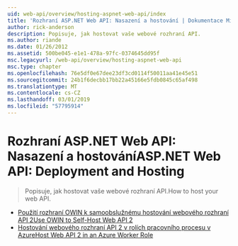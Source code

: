 ```yaml
---
uid: web-api/overview/hosting-aspnet-web-api/index
title: 'Rozhraní ASP.NET Web API: Nasazení a hostování | Dokumentace Microsoftu'
author: rick-anderson
description: Popisuje, jak hostovat vaše webové rozhraní API.
ms.author: riande
ms.date: 01/26/2012
ms.assetid: 500be045-e1e1-478a-97fc-0374645dd95f
msc.legacyurl: /web-api/overview/hosting-aspnet-web-api
msc.type: chapter
ms.openlocfilehash: 76e5df0e67dee23df3cd0114f50011aa41e45e51
ms.sourcegitcommit: 24b1f6decbb17bb22a45166e5fdb0845c65af498
ms.translationtype: MT
ms.contentlocale: cs-CZ
ms.lasthandoff: 03/01/2019
ms.locfileid: "57795914"
---
```

<a name="aspnet-web-api-deployment-and-hosting"></a><span data-ttu-id="f5c7f-103">Rozhraní ASP.NET Web API: Nasazení a hostování</span><span class="sxs-lookup"><span data-stu-id="f5c7f-103">ASP.NET Web API: Deployment and Hosting</span></span>
====================
> <span data-ttu-id="f5c7f-104">Popisuje, jak hostovat vaše webové rozhraní API.</span><span class="sxs-lookup"><span data-stu-id="f5c7f-104">How to host your web API.</span></span>


- [<span data-ttu-id="f5c7f-105">Použití rozhraní OWIN k samoobslužnému hostování webového rozhraní API 2</span><span class="sxs-lookup"><span data-stu-id="f5c7f-105">Use OWIN to Self-Host Web API 2</span></span>](use-owin-to-self-host-web-api.md)
- [<span data-ttu-id="f5c7f-106">Hostování webového rozhraní API 2 v rolích pracovního procesu v Azure</span><span class="sxs-lookup"><span data-stu-id="f5c7f-106">Host Web API 2 in an Azure Worker Role</span></span>](host-aspnet-web-api-in-an-azure-worker-role.md)
